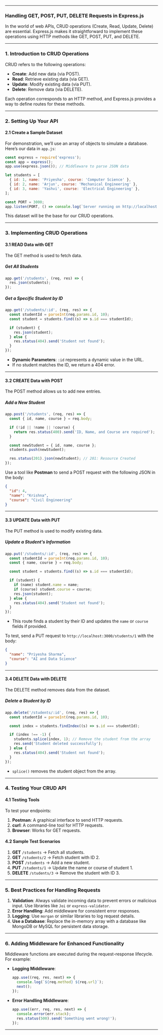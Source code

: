 
---

### **Handling GET, POST, PUT, DELETE Requests in Express.js**

In the world of web APIs, CRUD operations (Create, Read, Update, Delete) are essential. Express.js makes it straightforward to implement these operations using HTTP methods like GET, POST, PUT, and DELETE.

---

### **1. Introduction to CRUD Operations**

CRUD refers to the following operations:  
- **Create**: Add new data (via POST).  
- **Read**: Retrieve existing data (via GET).  
- **Update**: Modify existing data (via PUT).  
- **Delete**: Remove data (via DELETE).  

Each operation corresponds to an HTTP method, and Express.js provides a way to define routes for these methods.

---

### **2. Setting Up Your API**

#### **2.1 Create a Sample Dataset**
For demonstration, we’ll use an array of objects to simulate a database. Here’s our data in `app.js`:
```javascript
const express = require('express');
const app = express();
app.use(express.json()); // Middleware to parse JSON data

let students = [
  { id: 1, name: 'Priyesha', course: 'Computer Science' },
  { id: 2, name: 'Arjun', course: 'Mechanical Engineering' },
  { id: 3, name: 'Yashvi', course: 'Electrical Engineering' },
];

const PORT = 3000;
app.listen(PORT, () => console.log(`Server running on http://localhost:${PORT}`));
```

This dataset will be the base for our CRUD operations.

---

### **3. Implementing CRUD Operations**

#### **3.1 READ Data with GET**
The GET method is used to fetch data.

##### **Get All Students**
```javascript
app.get('/students', (req, res) => {
  res.json(students);
});
```

##### **Get a Specific Student by ID**
```javascript
app.get('/students/:id', (req, res) => {
  const studentId = parseInt(req.params.id, 10);
  const student = students.find((s) => s.id === studentId);

  if (student) {
    res.json(student);
  } else {
    res.status(404).send('Student not found');
  }
});
```
- **Dynamic Parameters**: `:id` represents a dynamic value in the URL.
- If no student matches the ID, we return a 404 error.

---

#### **3.2 CREATE Data with POST**
The POST method allows us to add new entries.

##### **Add a New Student**
```javascript
app.post('/students', (req, res) => {
  const { id, name, course } = req.body;

  if (!id || !name || !course) {
    return res.status(400).send('ID, Name, and Course are required');
  }

  const newStudent = { id, name, course };
  students.push(newStudent);

  res.status(201).json(newStudent); // 201: Resource Created
});
```

Use a tool like **Postman** to send a POST request with the following JSON in the body:
```json
{
  "id": 4,
  "name": "Krishna",
  "course": "Civil Engineering"
}
```

---

#### **3.3 UPDATE Data with PUT**
The PUT method is used to modify existing data.

##### **Update a Student's Information**
```javascript
app.put('/students/:id', (req, res) => {
  const studentId = parseInt(req.params.id, 10);
  const { name, course } = req.body;

  const student = students.find((s) => s.id === studentId);

  if (student) {
    if (name) student.name = name;
    if (course) student.course = course;
    res.json(student);
  } else {
    res.status(404).send('Student not found');
  }
});
```
- This route finds a student by their ID and updates the `name` or `course` fields if provided.

To test, send a PUT request to `http://localhost:3000/students/1` with the body:
```json
{
  "name": "Priyesha Sharma",
  "course": "AI and Data Science"
}
```

---

#### **3.4 DELETE Data with DELETE**
The DELETE method removes data from the dataset.

##### **Delete a Student by ID**
```javascript
app.delete('/students/:id', (req, res) => {
  const studentId = parseInt(req.params.id, 10);

  const index = students.findIndex((s) => s.id === studentId);

  if (index !== -1) {
    students.splice(index, 1); // Remove the student from the array
    res.send('Student deleted successfully');
  } else {
    res.status(404).send('Student not found');
  }
});
```
- `splice()` removes the student object from the array.

---

### **4. Testing Your CRUD API**

#### **4.1 Testing Tools**
To test your endpoints:
1. **Postman**: A graphical interface to send HTTP requests.
2. **curl**: A command-line tool for HTTP requests.
3. **Browser**: Works for GET requests.

#### **4.2 Sample Test Scenarios**
1. **GET** `/students` → Fetch all students.
2. **GET** `/students/2` → Fetch student with ID 2.
3. **POST** `/students` → Add a new student.
4. **PUT** `/students/1` → Update the name or course of student 1.
5. **DELETE** `/students/3` → Remove the student with ID 3.

---

### **5. Best Practices for Handling Requests**

1. **Validation**: Always validate incoming data to prevent errors or malicious input. Use libraries like `Joi` or `express-validator`.
2. **Error Handling**: Add middleware for consistent error responses.
3. **Logging**: Use `morgan` or similar libraries to log request details.
4. **Use a Database**: Replace the in-memory array with a database like MongoDB or MySQL for persistent data storage.

---

### **6. Adding Middleware for Enhanced Functionality**

Middleware functions are executed during the request-response lifecycle. For example:
- **Logging Middleware**:
  ```javascript
  app.use((req, res, next) => {
    console.log(`${req.method} ${req.url}`);
    next();
  });
  ```
- **Error Handling Middleware**:
  ```javascript
  app.use((err, req, res, next) => {
    console.error(err.stack);
    res.status(500).send('Something went wrong!');
  });
  ```

---

